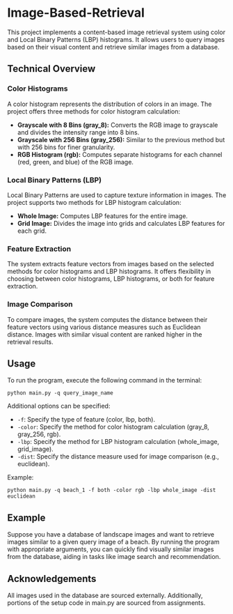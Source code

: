 # Image-Based-Retrieval

This project implements a content-based image retrieval system using color and Local Binary Patterns (LBP) histograms. It allows users to query images based on their visual content and retrieve similar images from a database.

## Technical Overview

### Color Histograms

A color histogram represents the distribution of colors in an image. The project offers three methods for color histogram calculation:
- **Grayscale with 8 Bins (gray_8):** Converts the RGB image to grayscale and divides the intensity range into 8 bins.
- **Grayscale with 256 Bins (gray_256):** Similar to the previous method but with 256 bins for finer granularity.
- **RGB Histogram (rgb):** Computes separate histograms for each channel (red, green, and blue) of the RGB image.

### Local Binary Patterns (LBP)

Local Binary Patterns are used to capture texture information in images. The project supports two methods for LBP histogram calculation:
- **Whole Image:** Computes LBP features for the entire image.
- **Grid Image:** Divides the image into grids and calculates LBP features for each grid.

### Feature Extraction

The system extracts feature vectors from images based on the selected methods for color histograms and LBP histograms. It offers flexibility in choosing between color histograms, LBP histograms, or both for feature extraction.

### Image Comparison

To compare images, the system computes the distance between their feature vectors using various distance measures such as Euclidean distance. Images with similar visual content are ranked higher in the retrieval results.

## Usage

To run the program, execute the following command in the terminal:

```
python main.py -q query_image_name
```

Additional options can be specified:
- `-f`: Specify the type of feature (color, lbp, both).
- `-color`: Specify the method for color histogram calculation (gray_8, gray_256, rgb).
- `-lbp`: Specify the method for LBP histogram calculation (whole_image, grid_image).
- `-dist`: Specify the distance measure used for image comparison (e.g., euclidean).

Example:

```
python main.py -q beach_1 -f both -color rgb -lbp whole_image -dist euclidean
```

## Example

Suppose you have a database of landscape images and want to retrieve images similar to a given query image of a beach. By running the program with appropriate arguments, you can quickly find visually similar images from the database, aiding in tasks like image search and recommendation.


## Acknowledgements
All images used in the database are sourced externally. Additionally, portions of the setup code in main.py are sourced from assignments.